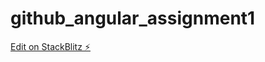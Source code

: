 # github_angular_assignment1

[Edit on StackBlitz ⚡️](https://stackblitz.com/edit/angular-ivy-jwi74e)